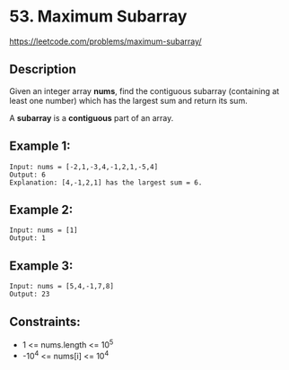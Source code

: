 # 53. Maximum Subarray

https://leetcode.com/problems/maximum-subarray/

## Description

Given an integer array __nums__, find the contiguous subarray (containing at least one number) which has the largest sum
and return its sum.

A **subarray** is a **contiguous** part of an array.

## Example 1:

    Input: nums = [-2,1,-3,4,-1,2,1,-5,4]
    Output: 6
    Explanation: [4,-1,2,1] has the largest sum = 6.

## Example 2:

    Input: nums = [1]
    Output: 1

## Example 3:

    Input: nums = [5,4,-1,7,8]
    Output: 23

## Constraints:

- 1 <= nums.length <= 10<sup>5</sup>
- -10<sup>4</sup> <= nums[i] <= 10<sup>4</sup>